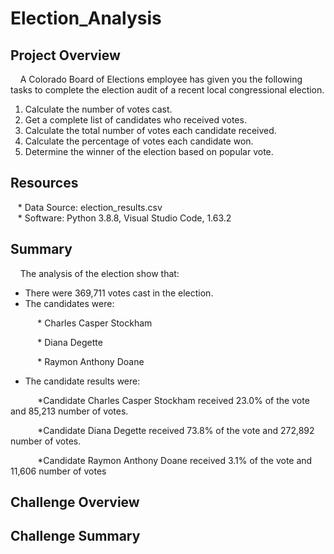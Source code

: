 # Election_Analysis

## Project Overview
&nbsp;&nbsp;&nbsp; A Colorado Board of Elections employee has given you the following tasks to complete the election audit of a recent local congressional election.
<br />
1. Calculate the number of votes cast.
2. Get a complete list of candidates who received votes.
3. Calculate the total number of votes each candidate received.
4. Calculate the percentage of votes each candidate won.
5. Determine the winner of the election based on popular vote.

## Resources
&nbsp;&nbsp;&nbsp;* Data Source: election_results.csv
<br />
&nbsp;&nbsp;&nbsp;* Software: Python 3.8.8, Visual Studio Code, 1.63.2

## Summary

&nbsp;&nbsp;&nbsp; The analysis of the election show that:
* There were 369,711 votes cast in the election.
* The candidates were:

&nbsp;&nbsp;&nbsp;&nbsp;&nbsp;&nbsp;&nbsp;&nbsp;&nbsp;&nbsp; * Charles Casper Stockham

&nbsp;&nbsp;&nbsp;&nbsp;&nbsp;&nbsp;&nbsp;&nbsp;&nbsp;&nbsp; * Diana Degette

&nbsp;&nbsp;&nbsp;&nbsp;&nbsp;&nbsp;&nbsp;&nbsp;&nbsp;&nbsp; * Raymon Anthony Doane

* The candidate results were:

&nbsp;&nbsp;&nbsp;&nbsp;&nbsp;&nbsp;&nbsp;&nbsp;&nbsp;&nbsp; *Candidate Charles Casper Stockham received 23.0% of the vote and 85,213 number of votes.

&nbsp;&nbsp;&nbsp;&nbsp;&nbsp;&nbsp;&nbsp;&nbsp;&nbsp;&nbsp; *Candidate Diana Degette received 73.8% of the vote and 272,892 number of votes.

&nbsp;&nbsp;&nbsp;&nbsp;&nbsp;&nbsp;&nbsp;&nbsp;&nbsp;&nbsp; *Candidate Raymon Anthony Doane received 3.1% of the vote and 11,606 number of votes

## Challenge Overview

## Challenge Summary

